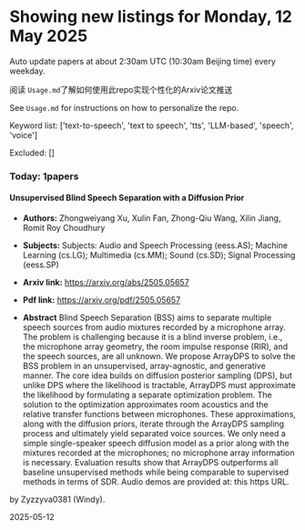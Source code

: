 # Showing new listings for Monday, 12 May 2025
Auto update papers at about 2:30am UTC (10:30am Beijing time) every weekday.


阅读 `Usage.md`了解如何使用此repo实现个性化的Arxiv论文推送

See `Usage.md` for instructions on how to personalize the repo. 


Keyword list: ['text-to-speech', 'text to speech', 'tts', 'LLM-based', 'speech', 'voice']


Excluded: []


### Today: 1papers 
#### Unsupervised Blind Speech Separation with a Diffusion Prior
 - **Authors:** Zhongweiyang Xu, Xulin Fan, Zhong-Qiu Wang, Xilin Jiang, Romit Roy Choudhury
 - **Subjects:** Subjects:
Audio and Speech Processing (eess.AS); Machine Learning (cs.LG); Multimedia (cs.MM); Sound (cs.SD); Signal Processing (eess.SP)
 - **Arxiv link:** https://arxiv.org/abs/2505.05657

 - **Pdf link:** https://arxiv.org/pdf/2505.05657

 - **Abstract**
 Blind Speech Separation (BSS) aims to separate multiple speech sources from audio mixtures recorded by a microphone array. The problem is challenging because it is a blind inverse problem, i.e., the microphone array geometry, the room impulse response (RIR), and the speech sources, are all unknown. We propose ArrayDPS to solve the BSS problem in an unsupervised, array-agnostic, and generative manner. The core idea builds on diffusion posterior sampling (DPS), but unlike DPS where the likelihood is tractable, ArrayDPS must approximate the likelihood by formulating a separate optimization problem. The solution to the optimization approximates room acoustics and the relative transfer functions between microphones. These approximations, along with the diffusion priors, iterate through the ArrayDPS sampling process and ultimately yield separated voice sources. We only need a simple single-speaker speech diffusion model as a prior along with the mixtures recorded at the microphones; no microphone array information is necessary. Evaluation results show that ArrayDPS outperforms all baseline unsupervised methods while being comparable to supervised methods in terms of SDR. Audio demos are provided at: this https URL.


by Zyzzyva0381 (Windy). 


2025-05-12
